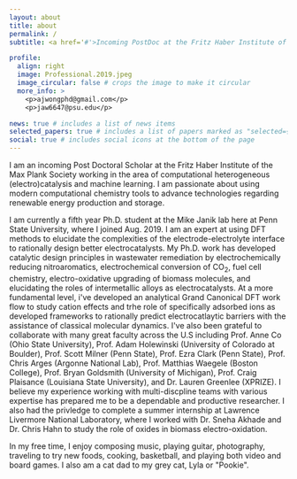 ```yaml
---
layout: about
title: about
permalink: /
subtitle: <a href='#'>Incoming PostDoc at the Fritz Haber Institute of the Max Plank Society, and 5th year Ph.D. Chemical Engineering Researcher with Prof. Mike Janik at Penn State University</a>.

profile:
  align: right
  image: Professional.2019.jpeg
  image_circular: false # crops the image to make it circular
  more_info: >
    <p>ajwongphd@gmail.com</p>
    <p>jaw6647@psu.edu</p>

news: true # includes a list of news items
selected_papers: true # includes a list of papers marked as "selected={true}"
social: true # includes social icons at the bottom of the page
---
```


I am an incoming Post Doctoral Scholar at the Fritz Haber Institute of the Max Plank Society working in the area of computational heterogeneous (electro)catalysis and machine learning. I am passionate about using modern computational chemistry tools to advance technologies regarding renewable energy production and storage. 

I am currently a fifth year Ph.D. student at the Mike Janik lab here at Penn State University, where I joined Aug. 2019. I am an expert at using DFT methods to elucidate the complexities of the electrode-electrolyte interface to rationally design better electrocatalysts. My Ph.D. work has developed catalytic design principles in wastewater remediation by electrochemically reducing nitroaromatics, electrochemical conversion of CO$_2$, fuel cell chemistry, electro-oxidative upgrading of biomass molecules, and elucidating the roles of intermetallic alloys as electrocatalysts. At a more fundamental level, i've developed an analytical Grand Canonical DFT work flow to study cation effects and trhe role of specifically adsorbed ions as developed frameworks to rationally predict electrocatlaytic barriers with the assistance of classical molecular dynamics. I've also been grateful to collaborate with many great faculty across the U.S including Prof. Anne Co (Ohio State University), Prof. Adam Holewinski (University of Colorado at Boulder), Prof. Scott Milner (Penn State), Prof. Ezra Clark (Penn State), Prof. Chris Arges (Argonne National Lab), Prof. Matthias Waegele (Boston College), Prof. Bryan Goldsmith (University of Michigan), Prof. Craig Plaisance (Louisiana State University), and Dr. Lauren Greenlee (XPRIZE). I believe my experience working with multi-discpline teams with various expertise has prepared me to be a dependable and productive researcher. I also had the privledge to complete a summer internship at Lawrence Livermore National Laboratory, where I worked with Dr. Sneha Akhade and Dr. Chris Hahn to study the role of oxides in biomass electro-oxidation.

In my free time, I enjoy composing music, playing guitar, photography, traveling to try new foods, cooking, basketball, and playing both video and board games. I also am a cat dad to my grey cat, Lyla or "Pookie".
